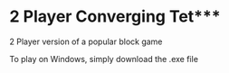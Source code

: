 # 2 Player Converging Tet***
2 Player version of a popular block game

To play on Windows, simply download the .exe file
